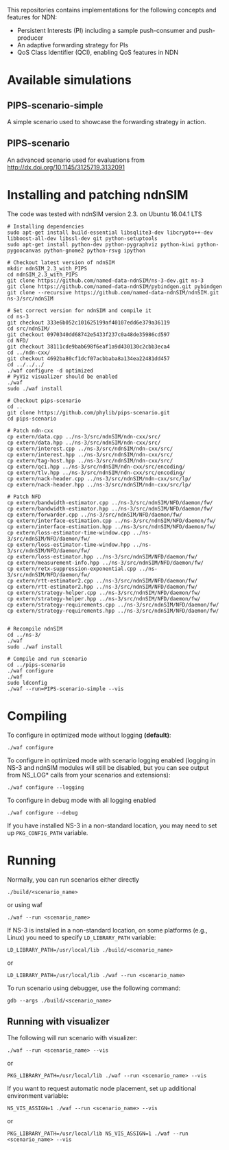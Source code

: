 This repositories contains implementations for the following concepts and features for NDN:
- Persistent Interests (PI) including a sample push-consumer and push-producer
- An adaptive forwarding strategy for PIs
- QoS Class Identifier (QCI), enabling QoS features in NDN

Available simulations
=====================

PIPS-scenario-simple
---------------

A simple scenario used to showcase the forwarding strategy in action.

PIPS-scenario
---------------

An advanced scenario used for evaluations from http://dx.doi.org/10.1145/3125719.3132091

Installing and patching ndnSIM
==============================

The code was tested with ndnSIM version 2.3. on Ubuntu 16.04.1 LTS

    # Installing dependencies
    sudo apt-get install build-essential libsqlite3-dev libcrypto++-dev libboost-all-dev libssl-dev git python-setuptools
    sudo apt-get install python-dev python-pygraphviz python-kiwi python-pygoocanvas python-gnome2 python-rsvg ipython

    # Checkout latest version of ndnSIM
    mkdir ndnSIM_2.3_with_PIPS
    cd ndnSIM_2.3_with_PIPS
    git clone https://github.com/named-data-ndnSIM/ns-3-dev.git ns-3
    git clone https://github.com/named-data-ndnSIM/pybindgen.git pybindgen
    git clone --recursive https://github.com/named-data-ndnSIM/ndnSIM.git ns-3/src/ndnSIM

    # Set correct version for ndnSIM and compile it
    cd ns-3
    git checkout 333e6b052c101625199af40107edd6e379a36119
    cd src/ndnSIM/
    git checkout 0970340dd68742e5433f237c0a48de35986cd597
    cd NFD/
    git checkout 38111cde9bab698f6eaf1a9d430130c2cbb3eca4
    cd ../ndn-cxx/
    git checkout 4692ba80cf1dcf07acbbaba8a134ea22481dd457
    cd ../../../
    ./waf configure -d optimized
    # PyViz visualizer should be enabled
    ./waf
    sudo ./waf install

    # Checkout pips-scenario
    cd ..
    git clone https://github.com/phylib/pips-scenario.git
    cd pips-scenario

    # Patch ndn-cxx
    cp extern/data.cpp ../ns-3/src/ndnSIM/ndn-cxx/src/
    cp extern/data.hpp ../ns-3/src/ndnSIM/ndn-cxx/src/
    cp extern/interest.cpp ../ns-3/src/ndnSIM/ndn-cxx/src/
    cp extern/interest.hpp ../ns-3/src/ndnSIM/ndn-cxx/src/
    cp extern/tag-host.hpp ../ns-3/src/ndnSIM/ndn-cxx/src/
    cp extern/qci.hpp ../ns-3/src/ndnSIM/ndn-cxx/src/encoding/
    cp extern/tlv.hpp ../ns-3/src/ndnSIM/ndn-cxx/src/encoding/
    cp extern/nack-header.cpp ../ns-3/src/ndnSIM/ndn-cxx/src/lp/
    cp extern/nack-header.hpp ../ns-3/src/ndnSIM/ndn-cxx/src/lp/

    # Patch NFD
    cp extern/bandwidth-estimator.cpp ../ns-3/src/ndnSIM/NFD/daemon/fw/
    cp extern/bandwidth-estimator.hpp ../ns-3/src/ndnSIM/NFD/daemon/fw/
    cp extern/forwarder.cpp ../ns-3/src/ndnSIM/NFD/daemon/fw/
    cp extern/interface-estimation.cpp ../ns-3/src/ndnSIM/NFD/daemon/fw/
    cp extern/interface-estimation.hpp ../ns-3/src/ndnSIM/NFD/daemon/fw/
    cp extern/loss-estimator-time-window.cpp ../ns-3/src/ndnSIM/NFD/daemon/fw/
    cp extern/loss-estimator-time-window.hpp ../ns-3/src/ndnSIM/NFD/daemon/fw/
    cp extern/loss-estimator.hpp ../ns-3/src/ndnSIM/NFD/daemon/fw/
    cp extern/measurement-info.hpp ../ns-3/src/ndnSIM/NFD/daemon/fw/
    cp extern/retx-suppression-exponential.cpp ../ns-3/src/ndnSIM/NFD/daemon/fw/
    cp extern/rtt-estimator2.cpp ../ns-3/src/ndnSIM/NFD/daemon/fw/
    cp extern/rtt-estimator2.hpp ../ns-3/src/ndnSIM/NFD/daemon/fw/
    cp extern/strategy-helper.cpp ../ns-3/src/ndnSIM/NFD/daemon/fw/
    cp extern/strategy-helper.hpp ../ns-3/src/ndnSIM/NFD/daemon/fw/
    cp extern/strategy-requirements.cpp ../ns-3/src/ndnSIM/NFD/daemon/fw/
    cp extern/strategy-requirements.hpp ../ns-3/src/ndnSIM/NFD/daemon/fw/


    # Recompile ndnSIM
    cd ../ns-3/
    ./waf
    sudo ./waf install
    
    # Compile and run scenario
    cd ../pips-scenario
    ./waf configure
    ./waf
    sudo ldconfig
    ./waf --run=PIPS-scenario-simple --vis

Compiling
=========

To configure in optimized mode without logging **(default)**:

    ./waf configure

To configure in optimized mode with scenario logging enabled (logging in NS-3 and ndnSIM modules will still be disabled,
but you can see output from NS_LOG* calls from your scenarios and extensions):

    ./waf configure --logging

To configure in debug mode with all logging enabled

    ./waf configure --debug

If you have installed NS-3 in a non-standard location, you may need to set up ``PKG_CONFIG_PATH`` variable.

Running
=======

Normally, you can run scenarios either directly

    ./build/<scenario_name>

or using waf

    ./waf --run <scenario_name>

If NS-3 is installed in a non-standard location, on some platforms (e.g., Linux) you need to specify ``LD_LIBRARY_PATH`` variable:

    LD_LIBRARY_PATH=/usr/local/lib ./build/<scenario_name>

or

    LD_LIBRARY_PATH=/usr/local/lib ./waf --run <scenario_name>

To run scenario using debugger, use the following command:

    gdb --args ./build/<scenario_name>


Running with visualizer
-----------------------

The following will run scenario with visualizer:

    ./waf --run <scenario_name> --vis

or

    PKG_LIBRARY_PATH=/usr/local/lib ./waf --run <scenario_name> --vis

If you want to request automatic node placement, set up additional environment variable:

    NS_VIS_ASSIGN=1 ./waf --run <scenario_name> --vis

or

    PKG_LIBRARY_PATH=/usr/local/lib NS_VIS_ASSIGN=1 ./waf --run <scenario_name> --vis
